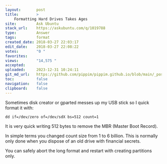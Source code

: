 ```yaml
---
layout:       post
title:        >
    Formatting Hard Drives Takes Ages
site:         Ask Ubuntu
stack_url:    https://askubuntu.com/q/1019788
type:         Answer
tags:         format
created_date: 2018-03-27 22:03:17
edit_date:    2018-03-27 22:08:22
votes:        "0 "
favorites:    
views:        "14,575 "
accepted:     
uploaded:     2023-12-31 10:24:11
git_md_url:   https://github.com/pippim/pippim.github.io/blob/main/_posts/2018/2018-03-27-Formatting-Hard-Drives-Takes-Ages.md
toc:          false
navigation:   false
clipboard:    false
---
```


Sometimes disk creator or gparted messes up my USB  stick so I quick format it with:

``` 
dd if=/dev/zero of=/dev/sdX bs=512 count=1
```

It is very quick writing 512 bytes to remove the MBR (Master Boot Record).

In simple terms you changed count size from 1 to 6 billion. This is normally only done when you dispose of an old drive with financial secrets.

You can safely abort the long format and restart with creating partitions only.
